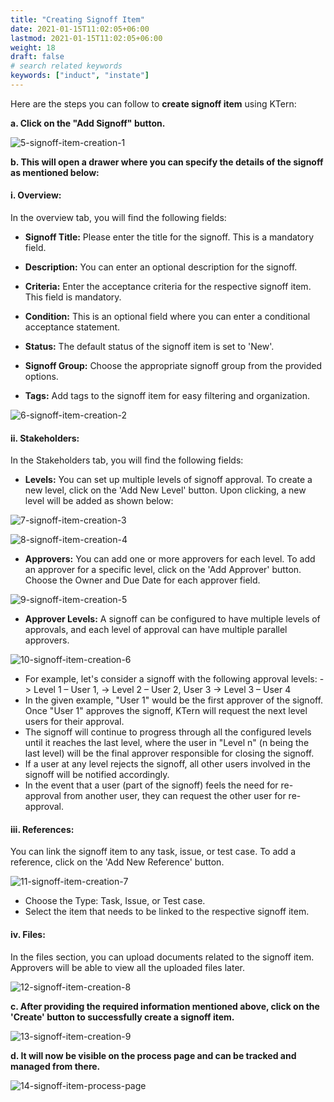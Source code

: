 ```yaml
---
title: "Creating Signoff Item"
date: 2021-01-15T11:02:05+06:00
lastmod: 2021-01-15T11:02:05+06:00
weight: 18
draft: false
# search related keywords
keywords: ["induct", "instate"]
---
```


Here are the steps you can follow to **create signoff item** using KTern:

**a. Click on the "Add Signoff" button.**

![5-signoff-item-creation-1](https://storage.googleapis.com/ktern-public-files/product-documentation/Signoffs/5-signoff-item-creation-1.png)

**b. This will open a drawer where you can specify the details of the signoff as mentioned below:**

#### i. Overview: 

In the overview tab, you will find the following fields:
<ul>
   <li>

   **Signoff Title:** Please enter the title for the signoff. This is a mandatory field. 
   </li>
   <li>

   **Description:** You can enter an optional description for the signoff. 
   </li>
   <li>

   **Criteria:** Enter the acceptance criteria for the respective signoff item. This field is mandatory. 
   </li>
   <li>

   **Condition:** This is an optional field where you can enter a conditional acceptance statement. 
   </li> 
   <li>

   **Status:** The default status of the signoff item is set to 'New'. 
   </li>
   <li>

   **Signoff Group:** Choose the appropriate signoff group from the provided options.
   </li> 
   <li>

   **Tags:** Add tags to the signoff item for easy filtering and organization.
   </li>
</ul>

![6-signoff-item-creation-2](https://storage.googleapis.com/ktern-public-files/product-documentation/Signoffs/6-signoff-item-creation-2.png)

#### ii. Stakeholders: 

In the Stakeholders tab, you will find the following fields:
<ul>
   <li>

   **Levels:** You can set up multiple levels of signoff approval. To create a new level, click on the 'Add New Level' button. Upon clicking, a new level will be added as shown below:
   </li>
</ul>

![7-signoff-item-creation-3](https://storage.googleapis.com/ktern-public-files/product-documentation/Signoffs/7-signoff-item-creation-3.png)

![8-signoff-item-creation-4](https://storage.googleapis.com/ktern-public-files/product-documentation/Signoffs/8-signoff-item-creation-4.png)
<ul>
   <li>

   **Approvers:** You can add one or more approvers for each level. To add an approver for a specific level, click on the 'Add Approver' button. Choose the Owner and Due Date for each approver field.
   </li>
</ul>

![9-signoff-item-creation-5](https://storage.googleapis.com/ktern-public-files/product-documentation/Signoffs/9-signoff-item-creation-5.png)
<ul>
   <li>

   **Approver Levels:** A signoff can be configured to have multiple levels of approvals, and each level of approval can have multiple parallel approvers.
   </li>
</ul>

![10-signoff-item-creation-6](https://storage.googleapis.com/ktern-public-files/product-documentation/Signoffs/10-signoff-item-creation-6.png)
   <ul>
      <li>
      For example, let's consider a signoff with the following approval levels: 
         -> Level 1 – User 1, 
         -> Level 2 – User 2, User 3 
         -> Level 3 – User 4
      </li>
      <li>
      In the given example, "User 1" would be the first approver of the signoff. Once "User 1" approves the signoff, KTern will request the next level users for their approval.
      </li>
      <li>
      The signoff will continue to progress through all the configured levels until it reaches the last level, where the user in "Level n" (n being the last level) will be the final approver responsible for closing the signoff.
      </li>
      <li>
      If a user at any level rejects the signoff, all other users involved in the signoff will be notified accordingly.
      </li>
      <li>
      In the event that a user (part of the signoff) feels the need for re-approval from another user, they can request the other user for re-approval.
      </li>
   </ul>
</ul>

#### iii. References: 

You can link the signoff item to any task, issue, or test case. To add a reference, click on the 'Add New Reference' button.

![11-signoff-item-creation-7](https://storage.googleapis.com/ktern-public-files/product-documentation/Signoffs/11-signoff-item-creation-7.png)
<ul>
   <li>
   Choose the Type: Task, Issue, or Test case.
   </li>
   <li>
   Select the item that needs to be linked to the respective signoff item.
   </li>
</ul>

#### iv.	Files: 

In the files section, you can upload documents related to the signoff item. Approvers will be able to view all the uploaded files later.

![12-signoff-item-creation-8](https://storage.googleapis.com/ktern-public-files/product-documentation/Signoffs/12-signoff-item-creation-8.png)

**c. After providing the required information mentioned above, click on the 'Create' button to successfully create a signoff item.**

![13-signoff-item-creation-9](https://storage.googleapis.com/ktern-public-files/product-documentation/Signoffs/13-signoff-item-creation-9.png)

**d. It will now be visible on the process page and can be tracked and managed from there.**

![14-signoff-item-process-page](https://storage.googleapis.com/ktern-public-files/product-documentation/Signoffs/14-signoff-item-process-page.png)
